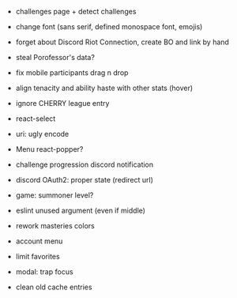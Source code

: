 - challenges page + detect challenges
- change font (sans serif, defined monospace font, emojis)
- forget about Discord Riot Connection, create BO and link by hand

- steal Porofessor's data?
- fix mobile participants drag n drop
- align tenacity and ability haste with other stats (hover)
- ignore CHERRY league entry
- react-select
- uri: ugly encode
- Menu react-popper?
- challenge progression discord notification
- discord OAuth2: proper state (redirect url)
- game: summoner level?
- eslint unused argument (even if middle)
- rework masteries colors
- account menu
- limit favorites
- modal: trap focus
- clean old cache entries
